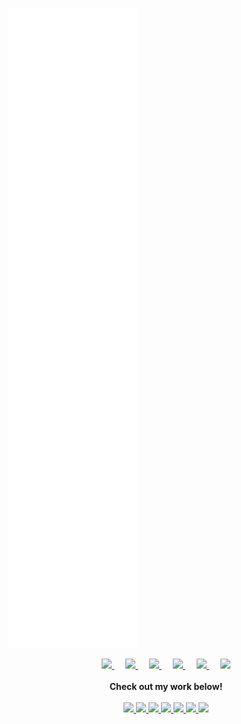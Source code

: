 ![Metrics](https://github.com/mavaddat/mavaddat/blob/master/github-metrics.svg)

<p align="center">
  <a href="https://dev.to/mavaddat">
    <img src="https://camo.githubusercontent.com/6bc5e62e0bf5e21ab8054b731540529bbc8e01b3/68747470733a2f2f6432666c746978307632653073622e636c6f756466726f6e742e6e65742f6465762d62616467652e737667" width="24px"/>
  </a>
  &emsp;
  <a href= "https://instagram.com/mavaddatj" alt="Instagram">
    <img src="https://img.icons8.com/ios-glyphs/256/000000/instagram-new.svg" width="28px"/>
  </a>
  &emsp;
  <a href="https://www.buymeacoffee.com/mavaddat" alt="Feed my addiction">
    <img src="https://img.icons8.com/ios-glyphs/256/000000/coffee.png" width="30px"/>
  </a> 
  &emsp;
  <a href="https://www.mavaddat.ca" alt="My personal website">
    <img src="https://img.icons8.com/material/256/000000/globe--v1.png" width="28px"/>
  </a>
  &emsp;
  <a href="https://linkedin.com/in/mavaddat" alt="LinkedIn">
    <img src="https://img.icons8.com/ios-filled/256/000000/linkedin.svg" width="26px"/>
  </a>
  &emsp;
  <a href="https://discord.gg/KzzTBbr" alt="Discord Server">
    <img src="https://img.icons8.com/ios-filled/256/000000/discord-logo.png" width="26px"/>
  </a>
  <br><br>
  <strong>Check out my work below!</strong>
  <br><br>
  <a href="https://stackoverflow.com/users/1757756/mavaddat-javid">
    <img src="https://img.shields.io/stackexchange/stackoverflow/r/1757756">
  </a>
  <a href="https://security.stackexchange.com/users/32048/mavaddat-javid">
    <img src="https://img.shields.io/stackexchange/security/r/32048">
  </a>
  <a href="https://dev.to/mavaddat">
    <img src="https://img.shields.io/badge/visits/mavaddat/mavaddat?style=flat-square&color=black&logo=github&a=0">
  </a>
  <a href="https://dev.to/mavaddat">
    <img src="https://img.shields.io/badge/years/mavaddat?style=flat-square&color=black&logo=github&a=0">
  </a>
  <a href="https://badges.mavaddat.dev">
    <img src="https://img.shields.io/badge/repos/mavaddat?style=flat-square&color=black&logo=github&a=0">
  </a>
  <a href="https://dev.to/mavaddat">
    <img src="https://img.shields.io/badge/gists/mavaddat?style=flat-square&color=black&logo=github&a=0">
  </a>
  <a href="https://dev.to/mavaddat">
    <img src="https://img.shields.io/badge/commits/monthly/mavaddat?style=flat-square&color=black&logo=github&a=0">
  </a>
</p>
